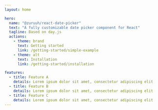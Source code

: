 ```yaml
---
layout: home

hero:
  name: "@zuruuh/react-date-picker"
  text: "A fully customizable date picker component for React"
  tagline: Based on day.js
  actions:
    - theme: brand
      text: Getting started
      link: /getting-started/simple-example
    - theme: alt
      text: Installation
      link: /getting-started/installation

features:
  - title: Feature A
    details: Lorem ipsum dolor sit amet, consectetur adipiscing elit
  - title: Feature B
    details: Lorem ipsum dolor sit amet, consectetur adipiscing elit
  - title: Feature C
    details: Lorem ipsum dolor sit amet, consectetur adipiscing elit
---
```

